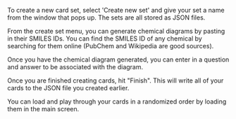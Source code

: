 To create a new card set, select 'Create new set' and give your set a name from the window that pops up.
The sets are all stored as JSON files.

From the create set menu, you can generate chemical diagrams by pasting in their SMILES IDs. You can find the SMILES ID
of any chemical by searching for them online (PubChem and Wikipedia are good sources).

Once you have the chemical diagram generated, you can enter in a question and answer to be associated with the diagram.

Once you are finished creating cards, hit "Finish". This will write all of your cards to the JSON file you created earlier.

You can load and play through your cards in a randomized order by loading them in the main screen.

